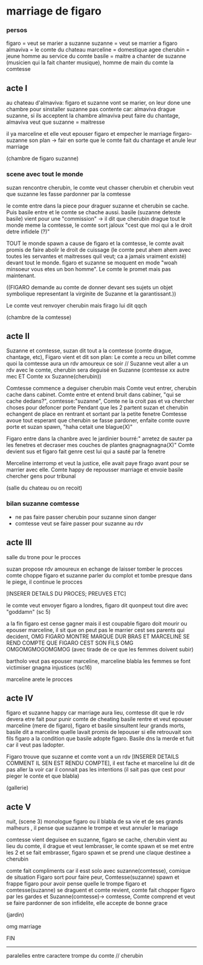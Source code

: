 # marriage de figaro

### persos
figaro = veut se marier a suzanne
suzanne = veut se marrier a figaro
almaviva = le comte du chateau
marceline = domestique agee
cherubin = jeune homme au service du comte
basile = maitre a chanter de suzanne (musicien qui la fait chanter musique), homme de main du comte
la comtesse

## acte I

au chateau d'almaviva: figaro et suzanne vont se marier, on leur done une chambre pour sinstaller
suzanne pas contente car: almaviva drague suzanne, si ils acceptent la chambre almaviva peut faire du chantage, almaviva veut que suzanne = maitresse

il ya marceline et elle veut epouser figaro et empecher le marriage firgaro-suzanne
son plan -> fair en sorte que le comte fait du chantage et anule leur marriage

(chambre de figaro suzanne)
### scene avec tout le monde

suzan rencontre cherubin, le comte veut chasser cherubin et cherubin veut que suzanne les fasse pardonner par la comtesse

le comte entre dans la piece pour draguer suzanne et cherubin se cache. Puis basile entre et le comte se chache aussi. basile (suzanne deteste basile) vient pour une "commission" -> il dit que cherubin drague tout le monde meme la comtesse, le comte sort jaloux "cest que moi qui a le droit detre infidele (?)"

TOUT le monde spawn a cause de figaro et la comtesse, le comte avait promis de faire abolir le droit de cuissage (le comte peut ahem ahem avec toutes les servantes et maitresses quil veut; ca a jamais vraiment existé) devant tout le monde. figaro et suzanne se moquent en mode "woah minsoeur vous etes un bon homme". Le comte le promet mais pas maintenant.

((FIGARO demande au comte de donner devant ses sujets un objet symbolique representant la virginite de Suzanne et la garantissant.))

Le comte veut renvoyer cherubin mais firago lui dit qqch

(chambre de la comtesse)
## acte II

Suzanne et comtesse, suzan dit tout a la comtesse (comte drague, chantage, etc), Figaro vient et dit son plan: 
Le comte a recu un billet comme quoi la comtesse aura un rdv amoureux ce soir // Suzanne veut aller a un rdv avec le comte, cherubin sera deguisé en Suzanne
(comtesse xx autre mec ET Comte xx Suzanne(cherubin))

Comtesse commence a deguiser cherubin mais Comte veut entrer, cherubin cache dans cabinet.
Comte entre et entend bruit dans cabiner, "qui se cache dedans?", comtesse:"suzanne", Comte ne la croit pas et va chercher choses pour defoncer porte
Pendant que les 2 partent suzan et cherubin echangent de place en rentrant et sortant par la petite fenetre
Comtesse avoue tout esperant que cherubin se fasse pardoner, enfaite comte ouvre porte et suzan spawn, "haha cetait une blague(X)"

Figaro entre dans la chanbre avec le jardinier bourré:" arretez de sauter pa les fenetres et decraser mes couches de plantes gnagnagnagna(X)"
Comte devient sus et figaro fait genre cest lui qui a sauté par la fenetre

Merceline interromp et veut la justice, elle avait paye firago avant pour se marrier avec elle. Comte happy de repousser marriage et envoie basile chercher gens pour tribunal

(salle du chateau ou on recoit)
### bilan suzanne comtesse
- ne pas faire passer cherubin pour suzanne sinon danger
- comtesse veut se faire passer pour suzanne au rdv

## acte III

salle du trone pour le procces

suzan propose rdv amoureux en echange de laisser tomber le procces
comte choppe figaro et suzanne parler du complot et tombe presque dans le piege, il continue le procces

[INSERER DETAILS DU PROCES; PREUVES ETC]

le comte veut envoyer figaro a londres, figaro dit quonpeut tout dire avec "goddamn" (sc 5)


a la fin figaro est cense gagner mais il est coupable
figaro doit mourir ou epouser marceline, il sit que on peut pas le marrier cest ses parents qui decident, OMG FIGARO MONTRE MARQUE DUR BRAS ET MARCELINE SE REND COMPTE QUE FIGARO CEST SON FILS OMG OMGOMGMOGOMGMOG (avec tirade de ce que les femmes doivent subir)

bartholo veut pas epouser marceline, marceline blabla les femmes se font victimiser gnagna injustices (sc16)

marceline arete le procces

## acte IV

figaro et suzanne happy car marriage aura lieu, comtesse dit que le rdv devera etre fait pour punir comte de cheating
basile rentre et veut epouser marceline (mere de figaro),  figaro et basile sinsultent leur grands morts, basile dit a marceline quelle lavait promis de lepouser si elle retrouvait son fils figaro a la condition que basile adopte figaro. Basile dns la merde et fuit car il veut pas ladopter.

Figaro trouve que suzanne et comte vont a un rdv [INSERER DETAILS COMMENT IL SEN EST RENDU COMPTE], il est fache et marceline lui dit de pas aller la voir car il connait pas les intentions (il sait pas que cest pour pieger le conte et que blabla)

(gallerie)
## acte V

nuit, (scene 3) monologue figaro ou il blabla de sa vie et de ses grands malheurs , il pense que suzanne le trompe et veut annuler le mariage

comtesse vient deguisee en suzanne, figaro se cache, cherubin vient au lieu du comte, il drague et veut lembrasser, le comte spawn et se met entre les 2 et se fait embrasser, figaro spawn et se prend une claque destinee a cherubin

comte fait compliments car il esst solo avec suzanne(comtesse), comique de situation
Figaro sort pour faire peur, Comtesse(suzanne) spawn et frappe figaro pour avoir pense quelle le trompe
figaro et comtesse(suzanne) se draguent et comte revient, comte fait chopper figaro par les gardes et Suzanne(comtesse)-> comtesse, 
Comte comprend et veut se faire pardonner de son infidelite, elle accepte de bonne grace

(jardin)

omg marriage 

FIN


-------------------------------------

paralelles entre caractere trompe du comte // cherubin
